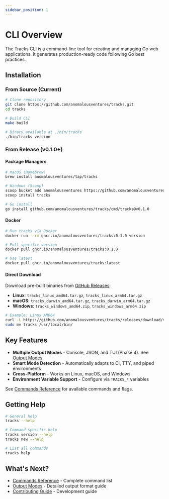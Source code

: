 ```yaml
---
sidebar_position: 1
---
```


# CLI Overview

The Tracks CLI is a command-line tool for creating and managing Go web applications. It generates production-ready code following Go best practices.

## Installation

### From Source (Current)

```bash
# Clone repository
git clone https://github.com/anomalousventures/tracks.git
cd tracks

# Build CLI
make build

# Binary available at ./bin/tracks
./bin/tracks version
```

### From Release (v0.1.0+)

#### Package Managers

```bash
# macOS (Homebrew)
brew install anomalousventures/tap/tracks

# Windows (Scoop)
scoop bucket add anomalousventures https://github.com/anomalousventures/scoop-bucket
scoop install tracks

# Go install
go install github.com/anomalousventures/tracks/cmd/tracks@v0.1.0
```

#### Docker

```bash
# Run tracks via Docker
docker run --rm ghcr.io/anomalousventures/tracks:0.1.0 version

# Pull specific version
docker pull ghcr.io/anomalousventures/tracks:0.1.0

# Use latest
docker pull ghcr.io/anomalousventures/tracks:latest
```

#### Direct Download

Download pre-built binaries from [GitHub Releases](https://github.com/anomalousventures/tracks/releases/latest):

- **Linux**: `tracks_linux_amd64.tar.gz`, `tracks_linux_arm64.tar.gz`
- **macOS**: `tracks_darwin_amd64.tar.gz`, `tracks_darwin_arm64.tar.gz`
- **Windows**: `tracks_windows_amd64.zip`, `tracks_windows_arm64.zip`

```bash
# Example: Linux AMD64
curl -L https://github.com/anomalousventures/tracks/releases/download/v0.1.0/tracks_linux_amd64.tar.gz | tar xz
sudo mv tracks /usr/local/bin/
```

## Key Features

- **Multiple Output Modes** - Console, JSON, and TUI (Phase 4). See [Output Modes](./output-modes.md)
- **Smart Mode Detection** - Automatically adapts to CI, TTY, and piped environments
- **Cross-Platform** - Works on Linux, macOS, and Windows
- **Environment Variable Support** - Configure via `TRACKS_*` variables

See [Commands Reference](./commands.md) for available commands and flags.

## Getting Help

```bash
# General help
tracks --help

# Command-specific help
tracks version --help
tracks new --help

# List all commands
tracks help
```

## What's Next?

- [Commands Reference](./commands.md) - Complete command list
- [Output Modes](./output-modes.md) - Detailed output format guide
- [Contributing Guide](https://github.com/anomalousventures/tracks/blob/main/CONTRIBUTING.md) - Development guide
